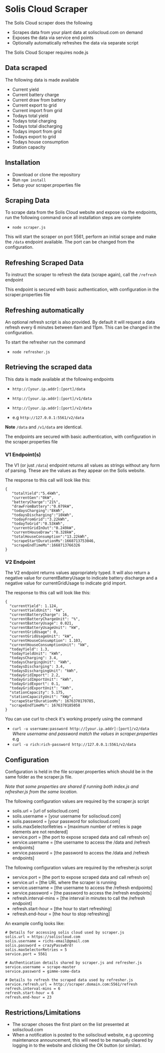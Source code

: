 # Solis Cloud Scraper 

The Solis Cloud scraper does the following
* Scrapes data from your plant data at soliscloud.com on demand
* Exposes the data via service end points
* Optionally automatically refreshes the data via separate script

The Solis Cloud Scraper requires node.js

## Data scraped
The following data is made available

* Current yield
* Current battery charge
* Current draw from battery
* Current export to grid
* Current import from grid
* Todays total yield
* Todays total charging
* Todays total discharging
* Todays import from grid
* Todays export to grid
* Todays house consumption
* Station capacity

## Installation
* Download or clone the repository
* Run `npm install`
* Setup your scraper.properties file

## Scraping Data
To scrape data from the Solis Cloud website and expose via the endpoints, run the following command once all installation steps are complete
* `node scraper.js`

This will start the scraper on port 5561, perform an initial scrape and make the `/data` endpoint available.  The port can be changed from the configuration.

## Refreshing Scraped Data
To instruct the scraper to refresh the data (scrape again), call the `/refresh` endpoint

 This endpoint is secured with basic authentication, with configuration in the scraper.properties file

## Refreshing automatically
An optional refresh script is also provided.  By default it will request a data refresh every 6 minutes between 6am and 11pm.  This can be changed in the configuration.

To start the refresher run the command
* `node refresher.js`

## Retrieving the scraped data
This data is made available at the following endpoints
 * `http://[your.ip.addr]:[port]/data`
 * `http://[your.ip.addr]:[port]/v1/data`
 * `http://[your.ip.addr]:[port]/v2/data`

 * e.g `http://127.0.0.1:5561/v2/data`

**Note** `/data` and `/v1/data` are identical.

The endpoints are secured with basic authentication, with configuration in the scraper.properties file

### V1 Endpoint(s)

The V1 (or just `/data`) endpoint returns all values as strings without any form of parsing.  These are the values as they appear on the Solis website.

The response to this call will look like this:
```
{
   "totalYield":"5.4kWh",
   "currentGen":"0kW",
   "batteryCharge":"21%",
   "drawFromBattery":"0.079kW",
   "todaysCharging":"8kWh",
   "todaysDischarging":"10kWh",
   "todayFromGrid":"3.22kWh",
   "todayToGrid":"0.53kWh",
   "currentGridInOut":"0.249kW",
   "currentHouseDraw":"0.328kW",
   "totalHouseConsumption":"13.22kWh",
   "scrapeStartDurationMs":1668713753046,
   "scrapeEndTimeMs":1668713766326
}
```

### V2 Endpoint

The V2 endpoint returns values appropriately typed.  It will also return a negative value for currentBatteryUsage to indicate battery discharge and a negative value for currentGridUsage to indicate grid import.

The response to this call will look like this:
```
{
  "currentYield": 1.124,
  "currentYieldUnit": "kW",
  "currentBatteryCharge": 16,
  "currentBatteryChargeUnit": "%",
  "currentBatteryUsage": 0.021,
  "currentBatteryUsageUnit": "kW",
  "currentGridUsage": 0,
  "currentGridUsageUnit": "kW",
  "currentHouseConsumption": 1.103,
  "currentHouseConsumptionUnit": "kW",
  "todayYield": 1.3,
  "todayYieldUnit": "kWh",
  "todaysCharging": 3.4,
  "todaysChargingUnit": "kWh",
  "todaysDischarging": 3.4,
  "todaysDischargingUnit": "kWh",
  "todayGridImport": 2.2,
  "todayGridImportUnit": "kWh",
  "todayGridExport": 0.1,
  "todayGridExportUnit": "kWh",
  "stationCapacity": 5.175,
  "stationCapacityUnit": "kWp",
  "scrapeStartDurationMs": 1676370170785,
  "scrapeEndTimeMs": 1676370185058
}
```

You can use curl to check it's working properly using the command

* `curl -u username:password http://[your.ip.addr]:[port]/v2/data`
 *Where username and password match the values in scraper.properties*
 e.g
 * `curl -u rich:rich-password http://127.0.0.1:5561/v2/data`
 
## Configuration
Configuration is held in the file scraper.properties which should be in the same folder as the scraper.js file.

*Note that some properties are shared if running both index.js and refresher.js from the same location.*

The following configuration values are required by the scraper.js script
* solis.url = [url of soliscloud.com]
* solis.username = [your username for soliscloud.com]
* solis.password = [your password for soliscloud.com]
* solis.maxSelectorRetries = [maximum number of retries is page elements are not rendered]
* service.port = [the port to expose scraped data and call refresh on]
* service.username = [the username to access the /data and /refresh endpoints]
* service.password = [the password to access the /data and /refresh endpoints]

The following configuration values are required by the refresher.js script
* service.port = [the port to expose scraped data and call refresh on]
* service.url = [the URL where the scraper is running
* service.username = [the username to access the /refresh endpoints]
* service.password = [the password to access the /refresh endpoints]
* refresh.interval-mins = [the interval in minutes to call the /refresh endpoint]
* refresh.start-hour = [the hour to start refreshing]
* refresh.end-hour = [the hour to stop refreshing]

An example config looks like:

    # Details for accessing solis cloud used by scraper.js
    solis.url = https://soliscloud.com
    solis.username = richs-email@gmail.com
    solis.password = crazyPassw0rd!
    solis.maxSelectorRetries = 5
    service.port = 5561
    
    # Authentication details shared by scraper.js and refresher.js
    service.username = scrape-master
    service.password = gimme-some-data
    
    # Details to refresh the scraped data used by refresher.js
    service.refresh.url = http://scraper.domain.com:5561/refresh
    refresh.interval-mins = 6
    refresh.start-hour = 6
    refresh.end-hour = 23

## Restrictions/Limitations
* The scraper choses the first plant on the list presented at soliscloud.com
* When a notification is posted to the soliscloud website, e.g upcoming maintenance announcement, this will need to be manually cleared by logging in to the website and clicking the OK button (or similar).
